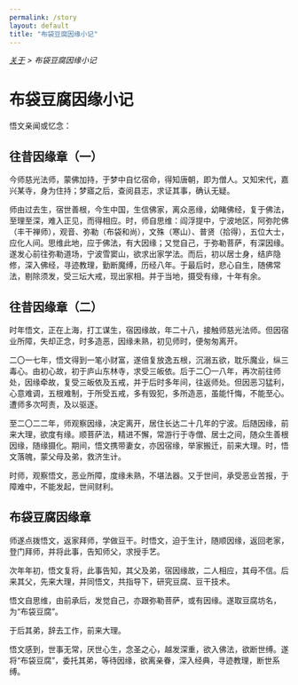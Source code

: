 ```yaml
---
permalink: /story
layout: default
title: "布袋豆腐因缘小记"
---
```


<div style="font-style: italic;"><a href="/about">关于</a> &gt; <span>布袋豆腐因缘小记</span></div>

# 布袋豆腐因缘小记

悟文亲闻或忆念：

## 往昔因缘章（一）

今师慈光法师，蒙佛加持，于梦中自忆宿命，得知唐朝，即为僧人。又知宋代，嘉兴某寺，身为住持；梦寤之后，查阅县志，求证其事，确认无疑。

师由过去生，宿世善根，今生中国，生信佛家，离众恶缘，幼睹佛经，复于佛法，至理至深，难入正见，而得相应。时，师自思维：阎浮提中，宁波地区，阿弥陀佛（丰干禅师），观音、弥勒（布袋和尚），文殊（寒山）、普贤（拾得），五位大士，应化人间。思维此地，应于佛法，有大因缘；又觉自己，于弥勒菩萨，有深因缘。遂发心前往弥勒道场，宁波雪窦山，欲求出家学法。而后，初以居士身，结庐隐修，深入佛经，寻迹教理，勤断魔缚，历经八年。于最后时，悲心自生，随佛常法，剔除须发，受三坛大戒，现出家相。并于当地，摄受有缘，十年有余。

## 往昔因缘章（二）

时年悟文，正在上海，打工谋生，宿因缘故，年二十八，接触师慈光法师。但因宿业所障，失却正念，时多造恶，因缘未熟，初见师时，便匆匆离开。

二〇一七年，悟文得到一笔小财富，遂倍复放逸五根，沉溺五欲，耽乐魔业，纵三毒心。由初心故，初于庐山东林寺，求受三皈依。后于二〇一八年，再次前往师处，因缘牵故，复受三皈依及五戒，并于后时多年间，往返师处。但因恶习猛利，心意难调，五根难制，于所受五戒，多有毁犯，多所造恶，虽能忏悔，不能至心。遭师多次呵责，及以驱逐。

至二〇二二年，师观察因缘，决定离开，居住长达二十几年的宁波。后随因缘，前来大理，欲度有缘。顺菩萨法，精进不懈，常游行于寺僧、居士之间，随众生善根因缘，随缘摄化。期间，悟文携带妻女，亦因宿缘，举家搬迁，前来大理。时，悟文落魄，蒙父母及弟，救济生计。

时师，观察悟文，恶业所障，度缘未熟，不堪法器。又于世间，承受恶业苦报，于障难中，不能发起，世间财利。

## 布袋豆腐因缘章

师遂点拨悟文，返家拜师，学做豆干。时悟文，迫于生计，随顺因缘，返回老家，登门拜师，并将此事，告知师父，求授手艺。

次年年初，悟文复将，此事告知，其父及弟，宿因缘故，二人相应，其母不信。后来其父，先来大理，并同悟文，共指导下，研究豆腐、豆干技术。

悟文自思维，由前承后，发觉自己，亦跟弥勒菩萨，或有因缘。遂取豆腐坊名，为“布袋豆腐”。

于后其弟，辞去工作，前来大理。

悟文感到，世事无常，厌世心生，念圣之心，越发深重，欲入佛法，欲断世缚。遂将“布袋豆腐”，委托其弟，等待因缘，欲离亲眷，深入经典，寻迹教理，断世系缚。

